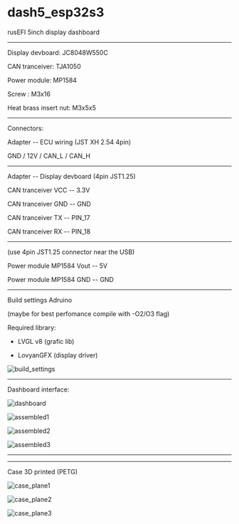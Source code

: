 # dash5_esp32s3
rusEFI 5inch display dashboard 

-------------------------------------------------------------------

Display devboard: JC8048W550C

CAN tranceiver: TJA1050

Power module: MP1584

Screw : M3x16

Heat brass insert nut: M3x5x5

-------------------------------------------------------------------

Connectors:

Adapter -- ECU wiring (JST XH 2.54 4pin)

GND / 12V / CAN_L / CAN_H

-------------------------------------------------------------------

Adapter -- Display devboard (4pin JST1.25)

CAN tranceiver VCC -- 3.3V

CAN tranceiver GND -- GND

CAN tranceiver TX -- PIN_17

CAN tranceiver RX -- PIN_18

-------------------------------------------------------------------

(use 4pin JST1.25 connector near the USB)

Power module MP1584 Vout -- 5V

Power module MP1584 GND -- GND

-------------------------------------------------------------------

Build settings Adruino

(maybe for best perfomance compile with -O2/O3 flag)

Required library:

- LVGL v8 (grafic lib)

- LovyanGFX (display driver)

![build_settings](https://github.com/Light-r4y/dash5_esp32s3/blob/main/img/adruino_settings.jpg)

-------------------------------------------------------------------

Dashboard interface:

![dashboard](https://github.com/Light-r4y/dash5_esp32s3/blob/main/img/4.png)


![assembled1](https://github.com/Light-r4y/dash5_esp32s3/blob/main/img/7.png)


![assembled2](https://github.com/Light-r4y/dash5_esp32s3/blob/main/img/8.png)


![assembled3](https://github.com/Light-r4y/dash5_esp32s3/blob/main/img/6.jpeg)


-------------------------------------------------------------------
-------------------------------------------------------------------

Case 3D printed (PETG)

![case_plane1](https://github.com/Light-r4y/dash5_esp32s3/blob/main/img/1.png)

![case_plane2](https://github.com/Light-r4y/dash5_esp32s3/blob/main/img/2.png)

![case_plane3](https://github.com/Light-r4y/dash5_esp32s3/blob/main/img/3.png)


